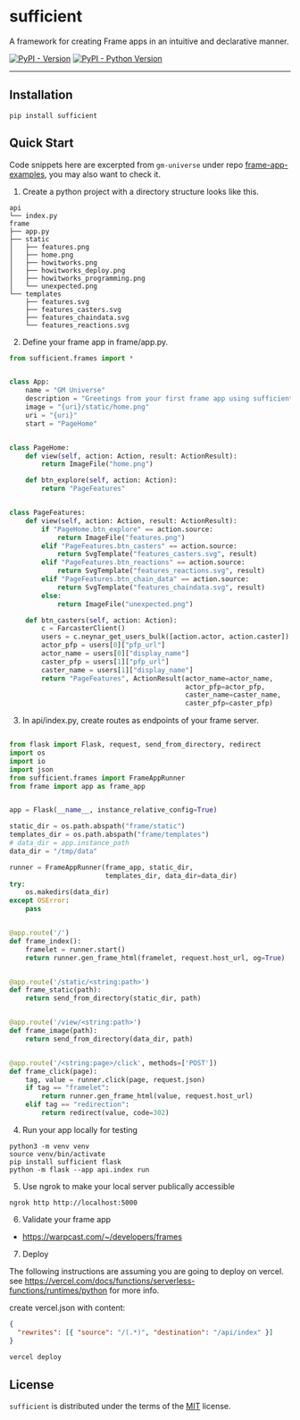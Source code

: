 # sufficient

A framework for creating Frame apps in an intuitive and declarative manner.

[![PyPI - Version](https://img.shields.io/pypi/v/sufficient.svg)](https://pypi.org/project/sufficient)
[![PyPI - Python Version](https://img.shields.io/pypi/pyversions/sufficient.svg)](https://pypi.org/project/sufficient)

---

## Installation

```console
pip install sufficient
```

## Quick Start

Code snippets here are excerpted from `gm-universe` under repo [frame-app-examples](https://github.com/briceyan/frame-app-examples), you may also want to check it.

1. Create a python project with a directory structure looks like this.

```pre
api
└── index.py
frame
├── app.py
├── static
│   ├── features.png
│   ├── home.png
│   ├── howitworks.png
│   ├── howitworks_deploy.png
│   ├── howitworks_programming.png
│   └── unexpected.png
└── templates
    ├── features.svg
    ├── features_casters.svg
    ├── features_chaindata.svg
    └── features_reactions.svg
```

2. Define your frame app in frame/app.py.

```python
from sufficient.frames import *


class App:
    name = "GM Universe"
    description = "Greetings from your first frame app using sufficient-py"
    image = "{uri}/static/home.png"
    uri = "{uri}"
    start = "PageHome"


class PageHome:
    def view(self, action: Action, result: ActionResult):
        return ImageFile("home.png")

    def btn_explore(self, action: Action):
        return "PageFeatures"


class PageFeatures:
    def view(self, action: Action, result: ActionResult):
        if "PageHome.btn_explore" == action.source:
            return ImageFile("features.png")
        elif "PageFeatures.btn_casters" == action.source:
            return SvgTemplate("features_casters.svg", result)
        elif "PageFeatures.btn_reactions" == action.source:
            return SvgTemplate("features_reactions.svg", result)
        elif "PageFeatures.btn_chain_data" == action.source:
            return SvgTemplate("features_chaindata.svg", result)
        else:
            return ImageFile("unexpected.png")

    def btn_casters(self, action: Action):
        c = FarcasterClient()
        users = c.neynar_get_users_bulk([action.actor, action.caster])
        actor_pfp = users[0]["pfp_url"]
        actor_name = users[0]["display_name"]
        caster_pfp = users[1]["pfp_url"]
        caster_name = users[1]["display_name"]
        return "PageFeatures", ActionResult(actor_name=actor_name,
                                            actor_pfp=actor_pfp,
                                            caster_name=caster_name,
                                            caster_pfp=caster_pfp)

```

3. In api/index.py, create routes as endpoints of your frame server.

```python

from flask import Flask, request, send_from_directory, redirect
import os
import io
import json
from sufficient.frames import FrameAppRunner
from frame import app as frame_app


app = Flask(__name__, instance_relative_config=True)

static_dir = os.path.abspath("frame/static")
templates_dir = os.path.abspath("frame/templates")
# data_dir = app.instance_path
data_dir = "/tmp/data"

runner = FrameAppRunner(frame_app, static_dir,
                        templates_dir, data_dir=data_dir)
try:
    os.makedirs(data_dir)
except OSError:
    pass


@app.route('/')
def frame_index():
    framelet = runner.start()
    return runner.gen_frame_html(framelet, request.host_url, og=True)


@app.route('/static/<string:path>')
def frame_static(path):
    return send_from_directory(static_dir, path)


@app.route('/view/<string:path>')
def frame_image(path):
    return send_from_directory(data_dir, path)


@app.route('/<string:page>/click', methods=['POST'])
def frame_click(page):
    tag, value = runner.click(page, request.json)
    if tag == "framelet":
        return runner.gen_frame_html(value, request.host_url)
    elif tag == "redirection":
        return redirect(value, code=302)

```

4. Run your app locally for testing

```console
python3 -m venv venv
source venv/bin/activate
pip install sufficient flask
python -m flask --app api.index run
```

5. Use ngrok to make your local server publically accessible

```console
ngrok http http://localhost:5000
```

6. Validate your frame app

- https://warpcast.com/~/developers/frames

7. Deploy

The following instructions are assuming you are going to deploy on vercel. see https://vercel.com/docs/functions/serverless-functions/runtimes/python for more info.

create vercel.json with content:

```json
{
  "rewrites": [{ "source": "/(.*)", "destination": "/api/index" }]
}
```

```bash
vercel deploy
```

## License

`sufficient` is distributed under the terms of the [MIT](https://spdx.org/licenses/MIT.html) license.
